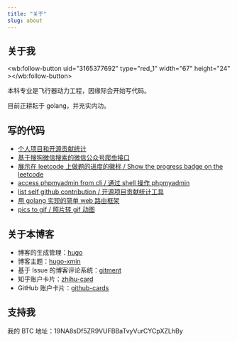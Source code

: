 ```yaml
---
title: "关于"
slug: about
---
```


## 关于我
<wb:follow-button uid="3165377692" type="red_1" width="67" height="24" ></wb:follow-button>

本科专业是飞行器动力工程，因缘际会开始写代码。

目前正耕耘于 golang，并充实内功。

<div class="github-card" data-github="chyroc" data-width="350" data-height="160" data-theme="default"></div>
<div class="zhihu-card" data-userhash="chen-xiao-chen-94" data-width="350" data-height="150" data-theme="zhihu" data-description="no"></div>

<script src="//cdn.jsdelivr.net/github-cards/latest/widget.js"></script>
<script src="https://laike9m.github.io/zhihu-card/dist/widget.js"></script>
<script src="http://tjs.sjs.sinajs.cn/open/api/js/wb.js" type="text/javascript" charset="utf-8"></script>

## 写的代码

* [个人项目和开源贡献统计](https://github.com/Chyroc/contribute)
* [基于搜狗微信搜索的微信公众号爬虫接口](https://github.com/Chyroc/WechatSogou)
* [展示在 leetcode 上做题的进度的徽标 / Show the progress badge on the leetcode](https://github.com/Chyroc/leetcode)
* [access phpmyadmin from cli / 通过 shell 操作 phpmyadmin](https://github.com/Chyroc/phpmyadmin-cli)
* [list self github contribution / 开源项目贡献统计工具](https://github.com/Chyroc/github-contribution)
* [用 golang 实现的简单 web 路由框架](https://github.com/Chyroc/gor)
* [pics to gif / 照片转 gif 动图](https://github.com/Chyroc/pics-to-gif)

## 关于本博客

* 博客的生成管理：[hugo](https://github.com/gohugoio/hugo)
* 博客主题：[hugo-xmin](https://github.com/yihui/hugo-xmin)
* 基于 Issue 的博客评论系统：[gitment](https://github.com/imsun/gitment)
* 知乎账户卡片：[zhihu-card](https://github.com/laike9m/zhihu-card)
* GitHub 账户卡片：[github-cards](https://github.com/lepture/github-cards)

## 支持我

我的 BTC 地址：19NA8sDf5ZR9VUFBBaTvyVurCYCpXZLhBy